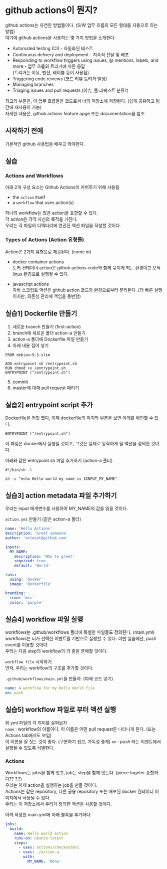 # github actions이 뭔지?

github actions는 유연한 방법들이다. (S/W 업무 흐름의 모든 형태를 자동으로 하는 방법)  
여기에 github actions을 사용하는 몇 가지 방법을 소개한다.

- Automated testing (CI) - 자동화된 테스트
- Continuous delivery and deployment - 지속적 전달 및 배포
- Responding to workflow tirggers using issues, @ mentions, labels, and more - 업무 흐름의 트리거에 따른 응답  
  (트리거는 이유, 멘션, 레이블 등이 사용됨)
- Triggering code reviews (코드 리뷰 트리거 발생)
- Managing branches
- Triaging issues and pull requests (이슈, 풀 리퀘스트 분류?)

최고의 부분은, 이 업무 흐름들은 코드로서 너의 저장소에 저장된다. (쉽게 공유하고 팀 간에 재사용이 가능)  
자세한 내용은, github actions feature apge 또는 documentation을 참조

## 시작하기 전에

기본적인 github 사용법을 배우고 와야한다.

## 실습

### Actions and Workflows

아래 2개 구성 요소는 Github Actions이 커버하기 위해 사용됨

- the `action` itself
- a `workflow` that uses action(s)

하나의 workflow는 많은 action을 포함할 수 있다.  
각 action은 각각 자신의 목적을 가진다.  
우리는 각 파일의 디렉터리에 연관된 액션 파일을 작성할 것이다.

### Types of Actions (Action 유형들)

Action은 2가지 유형으로 제공된다. (come in)

- docker container actions  
  도커 컨테이너 action은 github actions code와 함께 묶이게 되는 환경이고 오직 linux 환경으로 실행될 수 있다.

- javascript actions  
  자바 스크립트 액션은 github action 코드와 환경으로부터 분리된다. (더 빠른 실행이지만, 의존성 관리에 책임을 동반함)

## 실습1] Dockerfile 만들기

1. 새로운 branch 만들기 (first-action)
2. branch에 새로운 폴더 action-a 만들기
3. action-a 폴더에 Dockerfile 파일 만들기
4. 아래 내용 집어 넣기

```docker
FROM debian:9.5-slim

ADD entrypoint.sh /entrypoint.sh
RUN chmod +x /entrypoint.sh
ENTRYPOINT ["/entrypoint.sh"]
```

5. commit
6. master에 대해 pull request 때리기

## 실습2] entrypoint script 추가

Dockerfile을 커밋 했다, 이제 dockerfile의 마지막 부분을 보면 아래를 확인할 수 있다.

```docker
ENTRYPOINT ["/entrypoint.sh"]
```

이 파일은 docker에서 실행될 것이고, 그것은 실제로 동작하게 될 액션을 정의한 것이다.

아래와 같은 entrypoint.sh 파일 추가하기 (action-a 폴더)

```shell
#!/bin/sh -l

sh -c "echo Hello world my name is $INPUT_MY_NAME"
```

## 실습3] action metadata 파일 추가하기

우리는 input 매개변수를 사용하여 MY_NAME의 값을 읽을 것이다.

`action.yml` 만들기 (같은 action-a 폴더)

```yml
name: 'Hello Actions'
description: 'Greet someone'
author: 'octocat@github.com'

inputs:
  MY_NAME:
    description: 'Who to greet'
    required: true
    default: 'World'

runs:
  using: 'docker'
  image: 'Dockerfile'

branding:
  icon: 'mic'
  color: 'purple'
```

## 실습4] workflow 파일 실행

workflows는 .github/workflows 폴더에 특별한 파일들도 정의된다. (main.yml)  
workflows는 너가 선택한 이벤트를 기반으로 실행할 수 있다. 이번 실습에선, push event를 이용할 것이다.  
우리는 다음 step의 workflow의 각 줄을 분해할 것이다.

`workflow file` 시작하기  
먼저, 우리는 workflow의 구조를 추가할 것이다.

`.github/workflows/main.yml`을 만들자. (아래 코드 넣기)

```yml
name: A workflow for my Hello World file
on: push
```

## 실습5] workflow 파일로 부터 액션 실행

위 yml 파일의 각 의미를 살펴보자  
`name` : workflow의 이름이다. 이 이름은 어떤 pull request든 나타나게 된다. (또는 Actions tab에서도 보임)  
이 이름을 잘 짓는 것이 좋다. (구분하기 쉽고, 가독성 좋게)
`on` : _push_ 라는 이벤트에서 실행될 수 있도록 식별한다.

### Actions

Workflows는 jobs을 함께 잇고, job는 step을 함께 잇는다. (piece togeter 종합하다?? ?.?)  
우리는 이제 action을 실행하는 job을 만들 것이다.  
Actions는 같은 repository, 다른 공용 repository 또는 배포된 docker 컨테이너 이미지에서 사용될 수 있다.  
우리는 이 저장소에서 우리가 정의한 액션을 사용할 것이다.

아까 작성한 main.yml에 아래 블록을 추가하다.

```yml
jobs:
  build:
    name: Hello world action
    runs-on: ubuntu-latest
    steps:
      - uses: actions/checkout@v1
      - uses: ./action-a
        with:
          MY_NAME: 'Mona'
```

##

